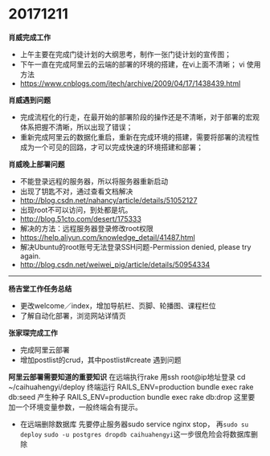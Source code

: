 # 20171211

**肖威完成工作**
- 上午主要在完成门徒计划的大纲思考，制作一张门徒计划的宣传图；
- 下午一直在完成阿里云的云端的部署的环境的搭建，在vi上面不清晰；
vi 使用方法
- https://www.cnblogs.com/itech/archive/2009/04/17/1438439.html

**肖威遇到问题**
- 完成流程化的行走，在最开始的部署阶段的操作还是不清晰，对于部署的宏观体系把握不清晰，所以出现了错误；
- 重新完成阿里云的数据化重启，重新在完成环境的搭建，需要将部署的流程性成为一个可见的回路，才可以完成快速的环境搭建和部署；

**肖威晚上部署问题**
- 不能登录远程的服务器，所以将服务器重新启动
- 出现了钥匙不对，通过查看文档解决
- http://blog.csdn.net/nahancy/article/details/51052127
- 出现root不可以访问，到处都是坑。
- http://blog.51cto.com/desert/175333
- 解决的方法：远程服务器登录修改root权限
- https://help.aliyun.com/knowledge_detail/41487.html
- 解决Ubuntu的root账号无法登录SSH问题-Permission denied, please try again.
- http://blog.csdn.net/weiwei_pig/article/details/50954334
---

**杨吉堂工作任务总结**
- 更改welcome／index，增加导航栏、页脚、轮播图、课程栏位
- 了解自动化部署，浏览网站详情页


**张家琛完成工作**
- 完成阿里云部署
- 增加postlist的crud，其中postlist#create 遇到问题

**阿里云部署需要知道的重要知识**
在远端执行rake
用ssh root@ip地址登录
cd ~/caihuahengyi/deploy
终端运行
RAILS_ENV=production bundle exec rake db:seed 产生种子
RAILS_ENV=production bundle exec rake db:drop  这里要加一个环境变量参数，一般终端会有提示。

- 在远端删除数据库
先要停止服务器sudo service nginx stop，
再`sudo su deploy`
`sudo -u postgres dropdb caihuahengyi`这一步很危险会将数据库删除
